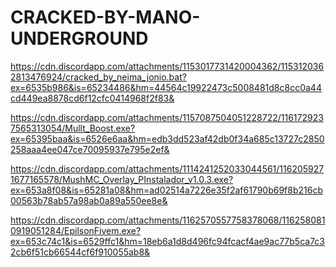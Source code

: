 # CRACKED-BY-MANO-UNDERGROUND

https://cdn.discordapp.com/attachments/1153017731420004362/1153120362813476924/cracked_by_neima_jonio.bat?ex=6535b986&is=65234486&hm=44564c19922473c5008481d8c8cc0a44cd449ea8878cd6f12cfc0414968f2f83&

https://cdn.discordapp.com/attachments/1157087504051228722/1161729237565313054/Mullt_Boost.exe?ex=65395baa&is=6526e6aa&hm=edb3dd523af42db0f34a685c13727c2850258aaa4ee047ce70095937e795e2ef&

https://cdn.discordapp.com/attachments/1114241252033044561/1162059271677165578/MushMC_Overlay_PInstalador_v1.0.3.exe?ex=653a8f08&is=65281a08&hm=ad02514a7226e35f2af61790b69f8b216cb00563b78ab57a98ab0a89a550ee8e&

https://cdn.discordapp.com/attachments/1162570557758378068/1162580810919051284/EpilsonFivem.exe?ex=653c74c1&is=6529ffc1&hm=18eb6a1d8d496fc94fcacf4ae9ac77b5ca7c32cb6f51cb66544cf6f910055ab8&
